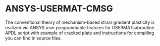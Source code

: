 # ANSYS-USERMAT-CMSG
The conventional theory of mechanism-based strain gradient plasticity is realized via ANSYS user programmable features for USERMATsubroutine. APDL script with example of cracked plate and instructions for compiling you can find in source files.
